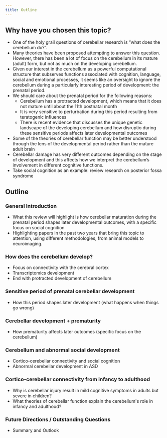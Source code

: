 ```yaml
---
title: Outline
---
```


## Why have you chosen this topic? 
* One of the holy grail questions of cerebellar research is “what does the cerebellum do?”. 
* Many theories have been proposed attempting to answer this question. However, there has been a lot of focus on the cerebellum in its mature (adult) form, but not as much on the developing cerebellum. 
* Given our interest in the cerebellum as a powerful computational structure that subserves functions associated with cognition, language, social and emotional processes, it seems like an oversight to ignore the cerebellum during a particularly interesting period of development: the prenatal period. 
* We should care about the prenatal period for the following reasons: 
    * Cerebellum has a protracted development, which means that it does not mature until about the 11th postnatal month
    *  It is very sensitive to perturbation during this period resulting from teratogenic influences
    * There is recent evidence that discusses the unique genetic landscape of the developing cerebellum and how disruptio
    during these sensitive periods affects later developmental outcomes
* Some of the theories of cerebellar function may be better understood through the lens of the developmental period rather than the mature adult brain
* Cerebellar damage has very different outcomes depending on the stage of development and this affects how we interpret the cerebellum’s involvement in different cognitive functions. 
* Take social cognition as an example: review research on posterior fossa syndrome  

## Outline
### General Introduction
* What this review will highlight is how cerebellar maturation during the prenatal period shapes later developmental outcomes, with a specific focus on social cognition
* Highlighting papers in the past two years that bring this topic to attention, using different methodologies, from animal models to neuroimaging. 

### How does the cerebellum develop? 
* Focus on connectivity with the cerebral cortex
* Transcriptomics development
* End with protracted development of cerebellum

### Sensitive period of prenatal cerebellar development
* How this period shapes later development (what happens when things go wrong)

### Cerebellar development + prematurity
* How prematurity affects later outcomes (specific focus on the cerebellum)

### Cerebellum and abnormal social development
* Cortico-cerebellar connectivity and social cognition
* Abnormal cerebellar development in ASD

### Cortico-cerebellar connectivity from infancy to adulthood
* Why is cerebellar injury result in mild cognitive symptoms in adults but severe in children?
* What theories of cerebellar function explain the cerebellum's role in infancy and adulthood?

### Future Directions / Outstanding Questions
* Summary and Outlook
